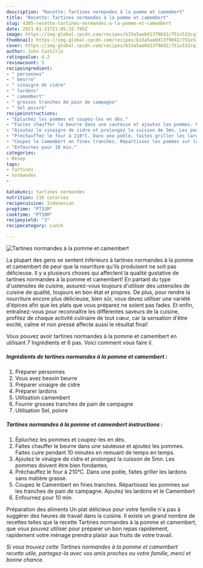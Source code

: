 ```yaml
---
description: "Recette: Tartines normandes à la pomme et camembert"
title: "Recette: Tartines normandes à la pomme et camembert"
slug: 4305-recette-tartines-normandes-a-la-pomme-et-camembert
date: 2021-01-31T21:05:32.795Z
image: https://img-global.cpcdn.com/recipes/b33a5ae0d13f9b92/751x532cq70/tartines-normandes-a-la-pomme-et-camembert-photo-principale-de-la-recette.jpg
thumbnail: https://img-global.cpcdn.com/recipes/b33a5ae0d13f9b92/751x532cq70/tartines-normandes-a-la-pomme-et-camembert-photo-principale-de-la-recette.jpg
cover: https://img-global.cpcdn.com/recipes/b33a5ae0d13f9b92/751x532cq70/tartines-normandes-a-la-pomme-et-camembert-photo-principale-de-la-recette.jpg
author: John Castillo
ratingvalue: 4.2
reviewcount: 5
recipeingredient:
- " personnes"
- " beurre"
- " vinaigre de cidre"
- " lardons"
- " camembert"
- " grosses tranches de pain de campagne"
- " Sel poivre"
recipeinstructions:
- "Épluchez les pommes et coupez-les en dés."
- "Faites chauffer le beurre dans une sauteuse et ajoutez les pommes. Faites cuire pendant 10 minutes en remuant de temps en temps."
- "Ajoutez le vinaigre de cidre et prolongez la cuisson de 5mn. Les pommes doivent être bien fondantes."
- "Préchauffez le four à 210°C. Dans une poêle, faites griller les lardons sans matière grasse."
- "Coupez le Camembert en fines tranches. Répartissez les pommes sur les tranches de pain de campagne. Ajoutez les lardons et le Camembert"
- "Enfournez pour 10 min."
categories:
- Resep
tags:
- tartines
- normandes
- 

katakunci: tartines normandes  
nutrition: 216 calories
recipecuisine: Indonesian
preptime: "PT32M"
cooktime: "PT39M"
recipeyield: "3"
recipecategory: Lunch

---
```



![Tartines normandes à la pomme et camembert](https://img-global.cpcdn.com/recipes/b33a5ae0d13f9b92/751x532cq70/tartines-normandes-a-la-pomme-et-camembert-photo-principale-de-la-recette.jpg)

La plupart des gens se sentent inférieurs à tartines normandes à la pomme et camembert de peur que la nourriture qu'ils produisent ne soit pas délicieuse. Il y a plusieurs choses qui affectent la qualité gustative de tartines normandes à la pomme et camembert! En partant du type d'ustensiles de cuisine, assurez-vous toujours d'utiliser des ustensiles de cuisine de qualité, toujours en bon état et propres. De plus, pour rendre la nourriture encore plus délicieuse, bien sûr, vous devez utiliser une variété d'épices afin que les plats que vous préparez ne soient pas fades. Et enfin, entraînez-vous pour reconnaître les différentes saveurs de la cuisine, profitez de chaque activité culinaire de tout cœur, car la sensation d'être excité, calme et non pressé affecte aussi le résultat final!

<!--inarticleads1-->

Vous pouvez avoir tartines normandes à la pomme et camembert en utilisant 7 Ingrédients et 6 pas. Voici comment vous faire il.

##### Ingrédients de tartines normandes à la pomme et camembert :

1. Préparer  personnes
1. Vous avez besoin  beurre
1. Préparer  vinaigre de cidre
1. Préparer  lardons
1. Utilisation  camembert
1. Fournir  grosses tranches de pain de campagne
1. Utilisation  Sel, poivre




<!--inarticleads2-->

##### Tartines normandes à la pomme et camembert instructions :

1. Épluchez les pommes et coupez-les en dés.
1. Faites chauffer le beurre dans une sauteuse et ajoutez les pommes. Faites cuire pendant 10 minutes en remuant de temps en temps.
1. Ajoutez le vinaigre de cidre et prolongez la cuisson de 5mn. Les pommes doivent être bien fondantes.
1. Préchauffez le four à 210°C. Dans une poêle, faites griller les lardons sans matière grasse.
1. Coupez le Camembert en fines tranches. Répartissez les pommes sur les tranches de pain de campagne. Ajoutez les lardons et le Camembert
1. Enfournez pour 10 min.




<!--inarticleads1-->

<p>
Préparation des aliments Un plat délicieux pour votre famille n'a pas à suggérer des heures de travail dans la cuisine. Il existe un grand nombre de recettes telles que la recette Tartines normandes à la pomme et camembert, que vous pouvez utiliser pour préparer un bon repas rapidement, rapidement votre ménage prendra plaisir aux fruits de votre travail.
</p>

<p>
<i>Si vous trouvez cette Tartines normandes à la pomme et camembert recette utile, partagez-la avec vos amis proches ou votre famille, merci et bonne chance.</i>
</p>
